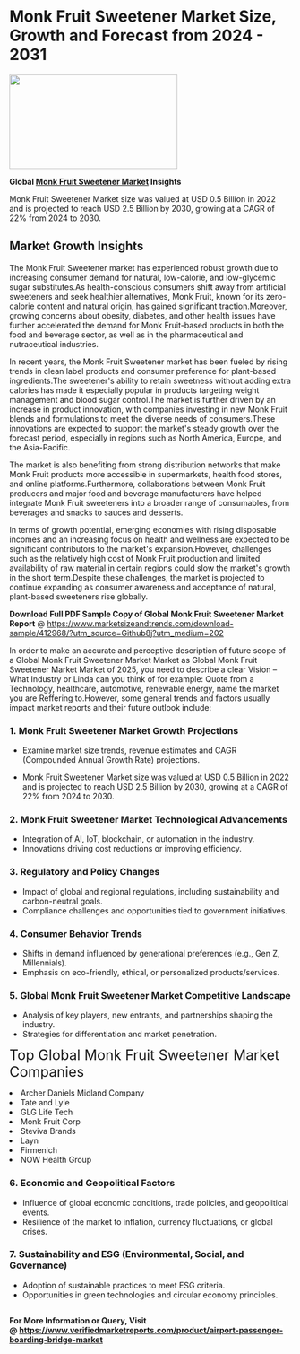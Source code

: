 <H1>Monk Fruit Sweetener Market Size, Growth and Forecast from 2024 - 2031</H1><img class="aligncenter size-medium wp-image-584254" src="https://thirdeyenews.in/wp-content/uploads/2024/09/Global-Market-Research-300x168.jpeg" alt="" width="300" height="168" /><p><strong>Global&nbsp;<a href="https://www.marketsizeandtrends.com/download-sample/412968/?utm_source=Github8j?utm_medium=202">Monk Fruit Sweetener Market</a> Insights</strong></p><p>Monk Fruit Sweetener Market size was valued at USD 0.5 Billion in 2022 and is projected to reach USD 2.5 Billion by 2030, growing at a CAGR of 22% from 2024 to 2030.</p><p><h2>Market Growth Insights</h2> <p>The Monk Fruit Sweetener market has experienced robust growth due to increasing consumer demand for natural, low-calorie, and low-glycemic sugar substitutes.As health-conscious consumers shift away from artificial sweeteners and seek healthier alternatives, Monk Fruit, known for its zero-calorie content and natural origin, has gained significant traction.Moreover, growing concerns about obesity, diabetes, and other health issues have further accelerated the demand for Monk Fruit-based products in both the food and beverage sector, as well as in the pharmaceutical and nutraceutical industries.</p> <p>In recent years, the Monk Fruit Sweetener market has been fueled by rising trends in clean label products and consumer preference for plant-based ingredients.The sweetener's ability to retain sweetness without adding extra calories has made it especially popular in products targeting weight management and blood sugar control.The market is further driven by an increase in product innovation, with companies investing in new Monk Fruit blends and formulations to meet the diverse needs of consumers.These innovations are expected to support the market's steady growth over the forecast period, especially in regions such as North America, Europe, and the Asia-Pacific.</p> <p>The market is also benefiting from strong distribution networks that make Monk Fruit products more accessible in supermarkets, health food stores, and online platforms.Furthermore, collaborations between Monk Fruit producers and major food and beverage manufacturers have helped integrate Monk Fruit sweeteners into a broader range of consumables, from beverages and snacks to sauces and desserts.</p> <p>In terms of growth potential, emerging economies with rising disposable incomes and an increasing focus on health and wellness are expected to be significant contributors to the market's expansion.However, challenges such as the relatively high cost of Monk Fruit production and limited availability of raw material in certain regions could slow the market's growth in the short term.Despite these challenges, the market is projected to continue expanding as consumer awareness and acceptance of natural, plant-based sweeteners rise globally.</p> <p><span class=""><strong>Download Full PDF Sample Copy of Global Monk Fruit Sweetener Market Report</strong> @ <a href="https://www.marketsizeandtrends.com/download-sample/412968/?utm_source=Github8j?utm_medium=202" target="_blank">https://www.marketsizeandtrends.com/download-sample/412968/?utm_source=Github8j?utm_medium=202</a></span></p><p>In order to make an accurate and perceptive description of future scope of a Global&nbsp;Monk Fruit Sweetener Market Market as Global&nbsp;Monk Fruit Sweetener Market Market of 2025, you need to describe a clear Vision &ndash; What Industry or Linda can you think of for example: Quote from a Technology, healthcare, automotive, renewable energy, name the market you are Reffering to.However, some general trends and factors usually impact market reports and their future outlook include:</p><h3>1.&nbsp;<strong>Monk Fruit Sweetener Market Growth Projections</strong></h3><ul><li>Examine market size trends, revenue estimates and CAGR (Compounded Annual Growth Rate) projections.</li><li><p>Monk Fruit Sweetener Market size was valued at USD 0.5 Billion in 2022 and is projected to reach USD 2.5 Billion by 2030, growing at a CAGR of 22% from 2024 to 2030.</p></li></ul><h3>2.&nbsp;<strong>Monk Fruit Sweetener Market Technological Advancements</strong></h3><ul><li>Integration of AI, IoT, blockchain, or automation in the industry.</li><li>Innovations driving cost reductions or improving efficiency.</li></ul><h3>3.&nbsp;<strong>Regulatory and Policy Changes</strong></h3><ul><li>Impact of global and regional regulations, including sustainability and carbon-neutral goals.</li><li>Compliance challenges and opportunities tied to government initiatives.</li></ul><h3>4.&nbsp;<strong>Consumer Behavior Trends</strong></h3><ul><li>Shifts in demand influenced by generational preferences (e.g., Gen Z, Millennials).</li><li>Emphasis on eco-friendly, ethical, or personalized products/services.</li></ul><h3>5.&nbsp;<strong>Global Monk Fruit Sweetener Market Competitive Landscape</strong></h3><ul><li>Analysis of key players, new entrants, and partnerships shaping the industry.</li><li>Strategies for differentiation and market penetration.</li></ul><p data-pm-slice="1 1 []"><span style="color: inherit; font-family: inherit; font-size: 25px;">Top Global Monk Fruit Sweetener Market Companies</span></p><div class="" data-test-id=""><p><li>Archer Daniels Midland Company</li><li> Tate and Lyle</li><li> GLG Life Tech</li><li> Monk Fruit Corp</li><li> Steviva Brands</li><li> Layn</li><li> Firmenich</li><li> NOW Health Group</li></p></div><h3>6.&nbsp;<strong>Economic and Geopolitical Factors</strong></h3><ul><li>Influence of global economic conditions, trade policies, and geopolitical events.</li><li>Resilience of the market to inflation, currency fluctuations, or global crises.</li></ul><h3>7.&nbsp;<strong>Sustainability and ESG (Environmental, Social, and Governance)</strong></h3><ul><li>Adoption of sustainable practices to meet ESG criteria.</li><li>Opportunities in green technologies and circular economy principles.</li></ul><h2><strong style="font-size: 14px;">For More Information or Query, Visit @&nbsp;</strong><a style="background-color: #ffffff; font-size: 14px;" href="https://www.marketsizeandtrends.com/report/monk-fruit-sweetener-market/" target="_blank">https://www.verifiedmarketreports.com/product/airport-passenger-boarding-bridge-market</a></h2>